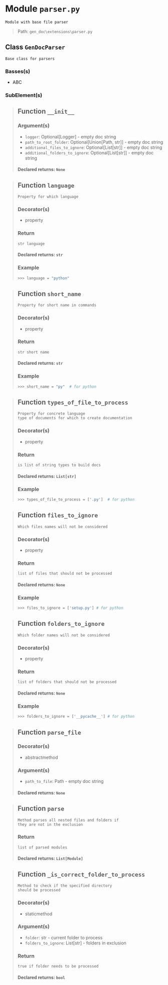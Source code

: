 # Module `parser.py`
```text
Module with base file parser
```

> Path: `gen_doc\extensions\parser.py`
## Class `GenDocParser`
```text
Base class for parsers
```

### Basses(s)
+ ABC
### SubElement(s)
 > ## Function  `__init__`
 > ### Argument(s)
 > + `logger`: Optional[Logger] - empty doc string
 > + `path_to_root_folder`: Optional[Union[Path, str]] - empty doc string
 > + `additional_files_to_ignore`: Optional[List[str]] - empty doc string
 > + `additional_folders_to_ignore`: Optional[List[str]] - empty doc string
 > #### Declared returns: `None`
 > ## Function  `language`
 > ```text
 > Property for which language
 > ```
 > 
 > ### Decorator(s)
 > + property
 > ### Return
 > ```text
 > str language
 > ```
 > 
 > #### Declared returns: `str`
 > ### Example
 > ```python
 > >>> language = "python"
 > ```
 > ## Function  `short_name`
 > ```text
 > Property for short name in commands
 > ```
 > 
 > ### Decorator(s)
 > + property
 > ### Return
 > ```text
 > str short name
 > ```
 > 
 > #### Declared returns: `str`
 > ### Example
 > ```python
 > >>> short_name = "py"  # for python
 > ```
 > ## Function  `types_of_file_to_process`
 > ```text
 > Property for concrete language
 > type of documents for which to create documentation
 > ```
 > 
 > ### Decorator(s)
 > + property
 > ### Return
 > ```text
 > is list of string types to build docs
 > ```
 > 
 > #### Declared returns: `List[str]`
 > ### Example
 > ```python
 > >>> types_of_file_to_process = ['.py']  # for python
 > ```
 > ## Function  `files_to_ignore`
 > ```text
 > Which files names will not be considered
 > ```
 > 
 > ### Decorator(s)
 > + property
 > ### Return
 > ```text
 > list of files that should not be processed
 > ```
 > 
 > #### Declared returns: `None`
 > ### Example
 > ```python
 > >>> files_to_ignore = ['setup.py'] # for python
 > ```
 > ## Function  `folders_to_ignore`
 > ```text
 > Which folder names will not be considered
 > ```
 > 
 > ### Decorator(s)
 > + property
 > ### Return
 > ```text
 > list of folders that should not be processed
 > ```
 > 
 > #### Declared returns: `None`
 > ### Example
 > ```python
 > >>> folders_to_ignore = ['__pycache__'] # for python
 > ```
 > ## Function  `parse_file`
 > ### Decorator(s)
 > + abstractmethod
 > ### Argument(s)
 > + `path_to_file`: Path - empty doc string
 > #### Declared returns: `None`
 > ## Function  `parse`
 > ```text
 > Method parses all nested files and folders if
 > they are not in the exclusion
 > ```
 > 
 > ### Return
 > ```text
 > list of parsed modules
 > ```
 > 
 > #### Declared returns: `List[Module]`
 > ## Function  `_is_correct_folder_to_process`
 > ```text
 > Method to check if the specified directory
 > should be processed
 > ```
 > 
 > ### Decorator(s)
 > + staticmethod
 > ### Argument(s)
 > + `folder`: str - current folder to process
 > + `folders_to_ignore`: List[str] - folders in exclusion
 > ### Return
 > ```text
 > true if folder needs to be processed
 > ```
 > 
 > #### Declared returns: `bool`